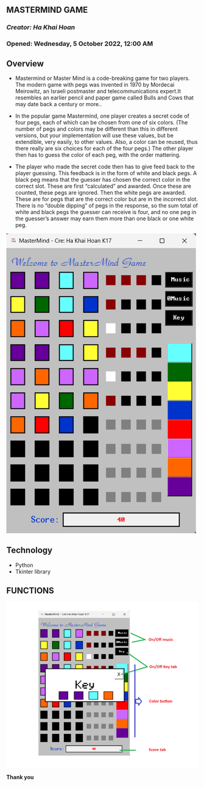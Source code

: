 ## **MASTERMIND GAME**

### *Creator: Ha Khai Hoan*
### **Opened: Wednesday, 5 October 2022, 12:00 AM**

## **Overview**

* Mastermind or Master Mind is a code-breaking game for two players. The modern game with pegs was invented in 1970 by Mordecai Meirowitz, an Israeli postmaster and telecommunications expert.It resembles an earlier pencil and paper game called Bulls and Cows that may date back a century or more..

* In the popular game Mastermind, one player creates a secret code of four pegs, each of which can be chosen from one of six colors. (The number of pegs and colors may be different than this in different versions, but your implementation will use these values, but be extendible, very easily, to other values. Also, a color can be reused, thus there really are six choices for each of the four pegs.) The other player then has to guess the color of each peg, with the order mattering.
 
* The player who made the secret code then has to give feed back to the player guessing. This feedback is in the form of white and black pegs. A black peg means that the guesser has chosen the correct color in the correct slot. These are first “calculated” and awarded. Once these are counted, these pegs are ignored. Then the white pegs are awarded. These are for pegs that are the correct color but are in the incorrect slot. There is no “double dipping” of pegs in the response, so the sum total of white and black pegs the guesser can receive is four, and no one peg in the guesser’s answer may earn them more than one black or one white peg.

<img src="illustration\app.png">

## **Technology**
<ul>
<li>Python</li>
<li>Tkinter library</li>
</ul>


## **FUNCTIONS**

<img src="illustration/menu_info.png">

**Thank you**






